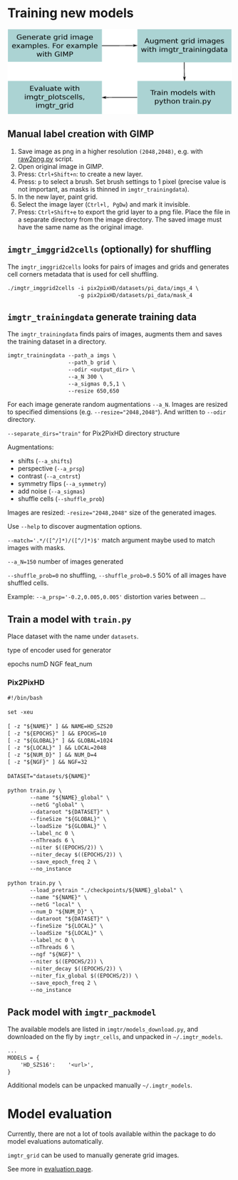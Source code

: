 # Training new models

![training diagram](training_diagram.png)

## Manual label creation with GIMP

1. Save image as png in a higher resolution `(2048,2048)`, e.g. with [raw2png.py](docs/raw2png.py) script.
2. Open original image in GIMP.
3. Press: `Ctrl+Shift+n`: to create a new layer.
4. Press: `p` to select a brush. Set brush settings to 1 pixel (precise value is not important, as masks is thinned in `imgtr_trainingdata`).
5. In the new layer, paint grid.
6. Select the image layer (`Ctrl+l, PgDw`) and mark it invisible.
7. Press: `Ctrl+Shift+e` to export the grid layer to a png file. Place the file in a separate directory from the image directory. The saved image must have the same name as the original image.

## `imgtr_imggrid2cells` (optionally) for shuffling

The `imgtr_imggrid2cells` looks for pairs of images and grids and generates cell corners metadata that is used for cell shuffling.

```
./imgtr_imggrid2cells -i pix2pixHD/datasets/pi_data/imgs_4 \
                      -g pix2pixHD/datasets/pi_data/mask_4
```

## `imgtr_trainingdata` generate training data

The `imgtr_trainingdata` finds pairs of images, augments them and saves the training dataset in a directory.

```
imgtr_trainingdata --path_a imgs \
                   --path_b grid \
                   --odir <output_dir> \
                   --a_N 300 \
                   --a_sigmas 0,5,1 \
                   --resize 650,650
```

For each image generate random augmentations `--a_N`. Images are resized to specified dimensions (e.g. `--resize="2048,2048"`). And written to `--odir` directory.

`--separate_dirs="train"` for Pix2PixHD directory structure


Augmentations:
 - shifts (`--a_shifts`)
 - perspective (`--a_prsp`)
 - contrast (`--a_cntrst`)
 - symmetry flips (`--a_symmetry`)
 - add noise (`--a_sigmas`)
 - shuffle cells (`--shuffle_prob`)

Images are resized: `-resize="2048,2048"` size of the generated images.



Use `--help` to discover augmentation options.

`--match='.*/([^/]*)/([^/]*)$'` match argument maybe used to match images with masks.


`--a_N=150` number of images generated

`--shuffle_prob=0` no shuffling, `--shuffle_prob=0.5` 50% of all images have shuffled cells.


Example: `--a_prsp='-0.2,0.005,0.005'` distortion varies between ...

## Train a model with `train.py`

Place dataset with the name under `datasets`.

type of encoder used for generator

epochs
numD
NGF
feat_num

### Pix2PixHD

```
#!/bin/bash

set -xeu

[ -z "${NAME}" ] && NAME=HD_SZS20
[ -z "${EPOCHS}" ] && EPOCHS=10
[ -z "${GLOBAL}" ] && GLOBAL=1024
[ -z "${LOCAL}" ] && LOCAL=2048
[ -z "${NUM_D}" ] && NUM_D=4
[ -z "${NGF}" ] && NGF=32

DATASET="datasets/${NAME}"

python train.py \
       --name "${NAME}_global" \
       --netG "global" \
       --dataroot "${DATASET}" \
       --fineSize "${GLOBAL}" \
       --loadSize "${GLOBAL}" \
       --label_nc 0 \
       --nThreads 6 \
       --niter $((EPOCHS/2)) \
       --niter_decay $((EPOCHS/2)) \
       --save_epoch_freq 2 \
       --no_instance

python train.py \
       --load_pretrain "./checkpoints/${NAME}_global" \
       --name "${NAME}" \
       --netG "local" \
       --num_D "${NUM_D}" \
       --dataroot "${DATASET}" \
       --fineSize "${LOCAL}" \
       --loadSize "${LOCAL}" \
       --label_nc 0 \
       --nThreads 6 \
       --ngf "${NGF}" \
       --niter $((EPOCHS/2)) \
       --niter_decay $((EPOCHS/2)) \
       --niter_fix_global $((EPOCHS/2)) \
       --save_epoch_freq 2 \
       --no_instance
```



## Pack model with `imgtr_packmodel`

The available models are listed in `imgtr/models_download.py`, and downloaded on the fly by `imgtr_cells`, and unpacked in `~/.imgtr_models`.

```
...
MODELS = {
    'HD_SZS16':    '<url>',
}
```

Additional models can be unpacked manually `~/.imgtr_models`.

# Model evaluation

Currently, there are not a lot of tools available within the package
to do model evaluations automatically.

`imgtr_grid` can be used to manually generate grid images.

See more in [evaluation page](evaluation.md).
